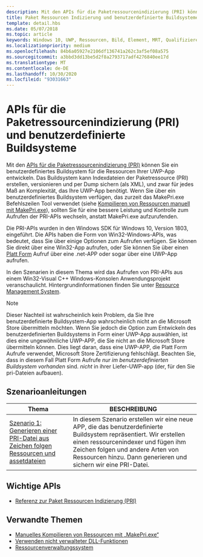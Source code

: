 ```yaml
---
description: Mit den APIs für die Paketressourcenindizierung (PRI) können Sie ein benutzerdefiniertes Buildsystem für die Ressourcen Ihrer UWP-App entwickeln. Das Buildsystem kann PRI-Dateien erstellen und mit einer Versionsangabe versehen sowie Sicherungskopien generieren, und zwar für jeden Grad an Komplexität, den Ihre UWP-App benötigt.
title: Paket Ressourcen Indizierung und benutzerdefinierte Buildsysteme
template: detail.hbs
ms.date: 05/07/2018
ms.topic: article
keywords: Windows 10, UWP, Ressourcen, Bild, Element, MRT, Qualifizierer
ms.localizationpriority: medium
ms.openlocfilehash: 84b6a05927e2106df136741a262c3af5ef08a575
ms.sourcegitcommit: a3bbd3dd13be5d2f8a2793717adf4276840ee17d
ms.translationtype: MT
ms.contentlocale: de-DE
ms.lasthandoff: 10/30/2020
ms.locfileid: "93031663"
---
```

# <a name="package-resource-indexing-pri-apis-and-custom-build-systems"></a>APIs für die Paketressourcenindizierung (PRI) und benutzerdefinierte Buildsysteme
Mit den [APIs für die Paketressourcenindizierung (PRI)](/windows/desktop/menurc/pri-indexing-reference) können Sie ein benutzerdefiniertes Buildsystem für die Ressourcen Ihrer UWP-App entwickeln. Das Buildsystem kann Indexdateien der Paketressource (PRI) erstellen, versionieren und per Dump sichern (als XML), und zwar für jedes Maß an Komplexität, das Ihre UWP-App benötigt. Wenn Sie über ein benutzerdefiniertes Buildsystem verfügen, das zurzeit das MakePri.exe Befehlszeilen Tool verwendet (siehe [Kompilieren von Ressourcen manuell mit MakePri.exe](makepri-exe-command-options.md)), sollten Sie für eine bessere Leistung und Kontrolle zum Aufrufen der PRI-APIs wechseln, anstatt MakePri.exe aufzurufenden.

Die PRI-APIs wurden in den Windows SDK für Windows 10, Version 1803, eingeführt. Die APIs haben die Form von Win32-Windows-APIs, was bedeutet, dass Sie über einige Optionen zum Aufrufen verfügen. Sie können Sie direkt über eine Win32-App aufrufen, oder Sie können Sie über einen [Platt Form](/dotnet/framework/interop/consuming-unmanaged-dll-functions?branch=live) Aufruf über eine .net-APP oder sogar über eine UWP-App aufrufen.

In den Szenarien in diesem Thema wird das Aufrufen von PRI-APIs aus einem Win32-Visual C++ Windows-Konsolen Anwendungsprojekt veranschaulicht. Hintergrundinformationen finden Sie unter [Resource Management System](resource-management-system.md).

> [!NOTE]
> Dieser Nachteil ist wahrscheinlich kein Problem, da Sie Ihre benutzerdefinierte Buildsystem-App wahrscheinlich nicht an die Microsoft Store übermitteln möchten. Wenn Sie jedoch die Option zum Entwickeln des benutzerdefinierten Buildsystems in Form einer UWP-App auswählen, ist dies eine ungewöhnliche UWP-APP, die Sie nicht an die Microsoft Store übermitteln können. Dies liegt daran, dass eine UWP-APP, die Platt Form Aufrufe verwendet, Microsoft Store Zertifizierung fehlschlägt. Beachten Sie, dass in diesem Fall Platt Form Aufrufe *nur im benutzerdefinierten Buildsystem vorhanden* sind. *nicht* in ihrer Liefer-UWP-app (der, für den Sie pri-Dateien aufbauen).

## <a name="scenario-walkthroughs"></a>Szenarioanleitungen
|Thema|BESCHREIBUNG|
|-|-|
|[Szenario 1: Generieren einer PRI-Datei aus Zeichen folgen Ressourcen und assetdateien](pri-apis-scenario-1.md)|In diesem Szenario erstellen wir eine neue APP, die das benutzerdefinierte Buildsystem repräsentiert. Wir erstellen einen ressourcenindexer und fügen ihm Zeichen folgen und andere Arten von Ressourcen hinzu. Dann generieren und sichern wir eine PRI-Datei.|

## <a name="important-apis"></a>Wichtige APIs
* [Referenz zur Paket Ressourcen Indizierung (PRI)](/windows/desktop/menurc/pri-indexing-reference)

## <a name="related-topics"></a>Verwandte Themen
* [Manuelles Kompilieren von Ressourcen mit „MakePri.exe“](makepri-exe-command-options.md)
* [Verwenden nicht verwalteter DLL-Funktionen](/dotnet/framework/interop/consuming-unmanaged-dll-functions?branch=live)
* [Ressourcenverwaltungssystem](resource-management-system.md)
